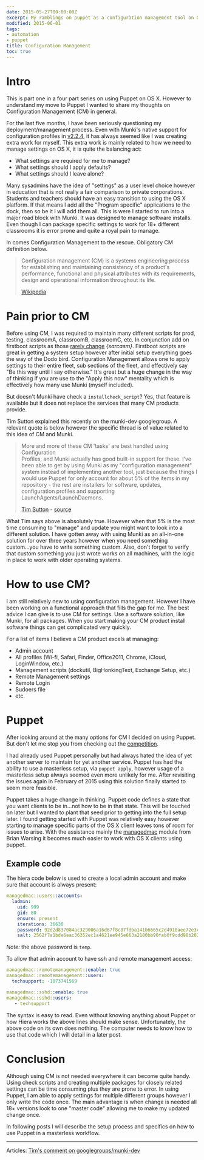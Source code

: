 ```yaml
---
date: 2015-05-27T00:00:00Z
excerpt: My ramblings on puppet as a configuration management tool on OS X.
modified: 2015-06-01
tags:
- automation
- puppet
title: Configuration Management
toc: true
---
```



# Intro
This is part one in a four part series on using Puppet on OS X. However to understand my move to Puppet I wanted to share my thoughts on Configuration Management (CM) in general.

For the last five months, I have been seriously questioning my deployment/management process. Even with Munki's native support for configuration profiles in [v2.2.4](https://github.com/munki/munki/releases/tag/v2.2.4), it has always seemed like I was creating extra work for myself. This extra work is mainly related to how we need to manage settings on OS X, it is quite the balancing act:

* What settings are required for me to manage?
* What settings should I apply defaults?
* What settings should I leave alone?

Many sysadmins have the idea of "settings" as a user level choice however in education that is not really a fair comparison to private corporations. Students and teachers should have an easy transition to using the OS X platform. If that means I add all the "Program specific" applications to the dock, then so be it I will add them all. This is were I started to run into a major road block with Munki. It was designed to manage software installs. Even though I can package specific settings to work for 18+ different classrooms it is error prone  and quite a royal pain to manage.

In comes Configuration Management to the rescue. Obligatory CM definition below.

> Configuration management (CM) is a systems engineering process for establishing and maintaining consistency of a product's performance, functional and physical attributes with its requirements, design and operational information throughout its life.
>
> [Wikipedia](en.wikipedia.org/wiki/Configuration_management)

# Pain prior to CM
Before using CM, I was required to maintain many different scripts for prod, testing, classroomA, classroomB, classroomC, etc. In conjunction add on firstboot scripts as those [rarely change](https://github.com/rtrouton/rtrouton_scripts/tree/master/rtrouton_scripts/first_boot) *{sarcasm}*. Firstboot scripts are great in getting a system setup however after initial setup everything goes the way of the Dodo bird. Configuration Management allows one to apply settings to their entire fleet, sub sections of the fleet, and effectively say "Be this way until I say otherwise." It's great but a huge change in the way of thinking if you are use to the "Apply this now" mentality which is effectively how many use Munki (myself included).

But doesn't Munki have check a ``installcheck_script``? Yes, that feature is available but it does not replace the services that many CM products provide.

Tim Sutton explained this recently on the munki-dev googlegroup. A relevant quote is below however the specific thread is of value related to this idea of CM and Munki.

> More and more of these CM 'tasks' are best handled using Configuration  
> Profiles, and Munki actually has good built-in support for these. I've  
> been able to get by using Munki as my "configuration management"  
> system instead of implementing another tool, just because the things I  
> would use Puppet for only account for about 5% of the items in my  
> repository - the rest are installers for software, updates,  
> configuration profiles and supporting LaunchAgents/LaunchDaemons.  
>
> [Tim Sutton](https://twitter.com/tvsutton) - [source](https://groups.google.com/d/msg/munki-dev/l_T_aZM9TGU/yb-CWZAv7UQJ)

What Tim says above is absolutely true. However when that 5% is the most time consuming to "manage" and update you might want to look into a different solution. I have gotten away with using Munki as an all-in-one solution for over three years however when you need something custom...you have to write something custom. Also, don't forget to verify that custom something you just wrote works on all machines, with the logic in place to work with older operating systems.

# How to use CM?
I am still relatively new to using configuration management. However I have been working on a functional approach that fills the gap for me. The best advice I can give is to use CM for settings. Use a software solution, like Munki, for all packages. When you start making your CM product install software things can get complicated very quickly.

For a list of items I believe a CM product excels at managing:

* Admin account
* All profiles (Wi-fi, Safari, Finder, Office2011, Chrome, iCloud, LoginWindow, etc.)
* Management scripts (dockutil, BigHonkingText, Exchange Setup, etc.)
* Remote Management settings
* Remote Login
* Sudoers file
* etc.

# Puppet
After looking around at the many options for CM I decided on using Puppet. But don't let me stop you from checking out the [competition](http://en.wikipedia.org/wiki/Comparison_of_open-source_configuration_management_software).

I had already used Puppet personally but had always hated the idea of yet another server to maintain for yet another service. Puppet has had the ability to use a masterless setup, via ``puppet apply``, however usage of a masterless setup always seemed even more unlikely for me. After revisiting the issues again in February of 2015 using this solution finally started to seem more feasible.

Puppet takes a huge change in thinking. Puppet code defines a state that you want clients to be in...not how to be in that state. This will be touched on later but I wanted to plant that seed prior to getting into the full setup later. I found getting started with Puppet was relatively easy however starting to manage specific parts of the OS X client leaves tons of room for issues to arise. With the assistance mainly the [managedmac](https://github.com/dayglojesus/managedmac) module from Brian Warsing it becomes much easier to work with OS X clients using puppet.


## Example code
The hiera code below is used to create a local admin account and make sure that account is always present:

```yaml
managedmac::users::accounts:
  ladmin:
    uid: 999
    gid: 80
    ensure: present
    iterations: 36630
    password: 92d2d837084ac329006a16d67f8c87fdba141b6665c2d4910aee72e3ce777bd58cc7170fe266201ddc8bfc79ca78ab6ba85824019429e8f37072dc0cc26cf7b726d78f8d7543eb72c7be2db6483c3027d77e0eb8146d6dc03e10e5650d7c2560a97b86b287e945dbcf112edde5f3c61b07ee80615e0ada5ac11278651f9eef4b
    salt: 2562f7a1bde6eac36352ec1a4621ee945e663a2180bb90fab0f9cdd98b202d3e
```

*Note:* the above password is ``temp``.


To allow that admin account to have ssh and remote management access:

```yaml
managedmac::remotemanagement::enable: true
managedmac::remotemanagement::users:
  techsupport: -1073741569

managedmac::sshd::enable: true
managedmac::sshd::users:
   - techsupport
```

The syntax is easy to read. Even without knowing anything about Puppet or how Hiera works the above lines should make sense. Unfortunately, the above code on its own does nothing. The computer needs to know how to use that code which I will detail in a later post.

# Conclusion
Although using CM is not needed everywhere it can become quite handy. Using check scripts and creating multiple packages for closely related settings can be time consuming plus they are prone to error. In using Puppet, I am able to apply settings for multiple different groups however I only write the code once. The main advantage is when change is needed all 18+ versions look to one "master code" allowing me to make my updated change once.

In following posts I will describe the setup process and specifics on how to use Puppet in a masterless workflow.

---

Articles:
[Tim's comment on googlegroups/munki-dev](https://groups.google.com/d/msg/munki-dev/l_T_aZM9TGU/yb-CWZAv7UQJ)
